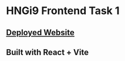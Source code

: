 # HNGi9 Frontend Task 1

## [Deployed Website](https://adedotxn-stageone.vercel.app)

## Built with React + Vite
